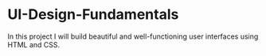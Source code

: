 # UI-Design-Fundamentals
In this project I will build beautiful and well-functioning user interfaces using HTML and CSS. 
